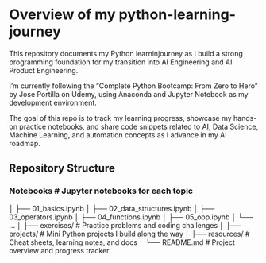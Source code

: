 # Overview of my python-learning-journey
This repository documents my Python learninjourney as I build a strong programming foundation for my transition into AI Engineering and AI Product Engineering.

I’m currently following the “Complete Python Bootcamp: From Zero to Hero” by Jose Portilla on Udemy, using Anaconda and Jupyter Notebook as my development environment.

The goal of this repo is to track my learning progress, showcase my hands-on practice notebooks, and share code snippets related to AI, Data Science, Machine Learning, and automation concepts as I advance in my AI roadmap.

## Repository Structure

### Notebooks # Jupyter notebooks for each topic
│   ├── 01_basics.ipynb
│   ├── 02_data_structures.ipynb
│   ├── 03_operators.ipynb
│   ├── 04_functions.ipynb
│   ├── 05_oop.ipynb
│   └── ...
│
├── exercises/                 # Practice problems and coding challenges
│
├── projects/                  # Mini Python projects I build along the way
│
├── resources/                 # Cheat sheets, learning notes, and docs
│
└── README.md                  # Project overview and progress tracker
